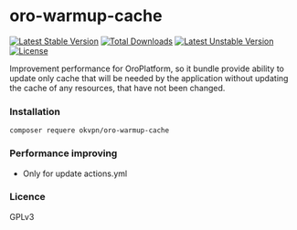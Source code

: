 # oro-warmup-cache

[![Latest Stable Version](https://poser.pugx.org/okvpn/oro-warmup-cache/v/stable)](https://packagist.org/packages/okvpn/oro-warmup-cache)
[![Total Downloads](https://poser.pugx.org/okvpn/oro-warmup-cache/downloads)](https://packagist.org/packages/okvpn/oro-warmup-cache)
[![Latest Unstable Version](https://poser.pugx.org/okvpn/oro-warmup-cache/v/unstable)](https://packagist.org/packages/okvpn/oro-warmup-cache)
[![License](https://poser.pugx.org/okvpn/oro-warmup-cache/license)](https://packagist.org/packages/okvpn/oro-warmup-cache)

Improvement performance for OroPlatform, so it bundle provide ability to update only cache 
that will be needed by the application without updating the cache of any resources, that have not been changed.

### Installation

```
composer requere okvpn/oro-warmup-cache
```

### Performance improving
- Only for update actions.yml

### Licence

GPLv3
